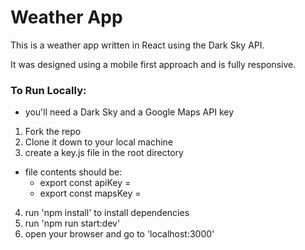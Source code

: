 # Weather App
This is a weather app written in React using the Dark Sky API.

It was designed using a mobile first approach and is fully responsive.

### To Run Locally:
* you'll need a Dark Sky and a Google Maps API key

1. Fork the repo
2. Clone it down to your local machine
3. create a key.js file in the root directory
  - file contents should be:
    - export const apiKey = <YOUR DARK SKY API KEY>
    - export const mapsKey = <YOUR GOOGLE MAPS API KEY>
4. run 'npm install' to install dependencies
5. run 'npm run start:dev'
6. open your browser and go to 'localhost:3000'
